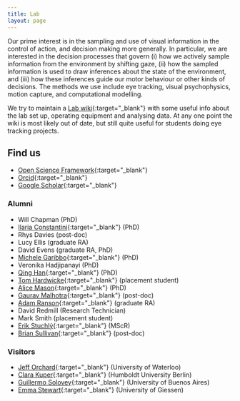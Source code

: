 ```yaml
---
title: Lab
layout: page
---
```


Our prime interest is in the sampling and use of visual information in the control of action, and decision making more generally. In particular, we are interested in the decision processes that govern (i) how we actively sample information from the environment by shifting gaze, (ii) how the sampled information is used to draw inferences about the state of the environment, and (iii) how these inferences guide our motor behaviour or other kinds of decisions. The methods we use include eye tracking, visual psychophysics, motion capture, and computational modelling.

We try to maintain a [Lab wiki](https://github.com/CasLudwig/CasLudwig.github.io/wiki){:target="_blank"} with some useful info about the lab set up, operating equipment and analysing data. At any one point the wiki is most likely out of date, but still quite useful for students doing eye tracking projects.

## Find us

- [Open Science Framework](https://osf.io/5awcm/){:target="_blank"} 
- [Orcid](https://orcid.org/0000-0003-4656-0751){:target="_blank"}
- [Google Scholar](http://scholar.google.com/citations?user=https://scholar.google.co.uk/citations?user=kyGMxeQAAAAJ&hl=en){:target="_blank"}

### Alumni

- Will Chapman (PhD)
- [Ilaria Constantini](https://profiles.ucl.ac.uk/95058-ilaria-costantini){:target="_blank"} (PhD)
- Rhys Davies (post-doc)
- Lucy Ellis (graduate RA)
- David Evens (graduate RA, PhD)
- [Michele Garibbo](https://www.dpag.ox.ac.uk/team/michele-garibbo){:target="_blank"} (PhD)
- Veronika Hadjipanayi (PhD)
- [Qing Han](https://www.spi.ox.ac.uk/people/qing-han){:target="_blank"} (PhD)
- [Tom Hardwicke](https://tomhardwicke.netlify.app/){:target="_blank"} (placement student)
- [Alice Mason](https://alicemason.github.io/){:target="_blank"} (PhD)
- [Gaurav Malhotra](https://research-information.bris.ac.uk/en/persons/gaurav-malhotra){:target="_blank"} (post-doc)
- [Adam Ranson](https://www.ransonlab.net/home){:target="_blank"} (graduate RA)
- David Redmill (Research Technician)
- Mark Smith (placement student)
- [Erik Stuchl&yacute;](https://www.psy.uni-hamburg.de/en/arbeitsbereiche/allgemeine-psychologie/personen/erik-stuchly.html){:target="_blank"} (MScR)
- [Brian Sullivan](https://visionresearchblog.wordpress.com/){:target="_blank"} (post-doc)

### Visitors

- [Jeff Orchard](https://cs.uwaterloo.ca/~jorchard/){:target="_blank"} (University of Waterloo)
- [Clara Kuper](https://de.linkedin.com/in/clara-kuper-a539a7203/en){:target="_blank"} (Humboldt University Berlin)
- [Guillermo Solovey](https://gsolovey.netlify.app/){:target="_blank"} (University of Buenos Aires)
- [Emma Stewart](https://emmaemstewart.com/){:target="_blank"} (University of Giessen)
